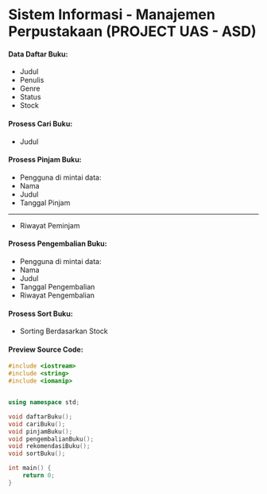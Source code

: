 # Sistem Informasi - Manajemen Perpustakaan (PROJECT UAS - ASD)

#### Data Daftar Buku:

- Judul
- Penulis
- Genre
- Status
- Stock

#### Prosess Cari Buku:
- Judul

#### Prosess Pinjam Buku:
- Pengguna di mintai data:
- Nama
- Judul
- Tanggal Pinjam
---
- Riwayat Peminjam

#### Prosess Pengembalian Buku:
- Pengguna di mintai data:
- Nama
- Judul
- Tanggal Pengembalian
- Riwayat Pengembalian

#### Prosess Sort Buku:
- Sorting Berdasarkan Stock

#### Preview Source Code:
``` c++
#include <iostream>
#include <string>
#include <iomanip>


using namespace std;

void daftarBuku();
void cariBuku();
void pinjamBuku();
void pengembalianBuku();
void rekomendasiBuku();
void sortBuku();

int main() {
    return 0;
}
```

